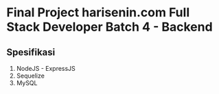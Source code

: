 # Final Project harisenin.com Full Stack Developer Batch 4 - Backend

## Spesifikasi

1. NodeJS - ExpressJS
2. Sequelize
3. MySQL
